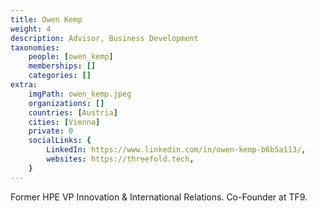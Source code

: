 ```yaml
---
title: Owen Kemp
weight: 4
description: Advisor, Business Development
taxonomies:
    people: [owen_kemp]
    memberships: []
    categories: []
extra:
    imgPath: owen_kemp.jpeg
    organizations: []
    countries: [Austria]
    cities: [Vienna]
    private: 0
    socialLinks: {
        LinkedIn: https://www.linkedin.com/in/owen-kemp-b6b5a113/,
        websites: https://threefold.tech,
    }
---
```


Former HPE VP Innovation & International Relations. Co-Founder at TF9.